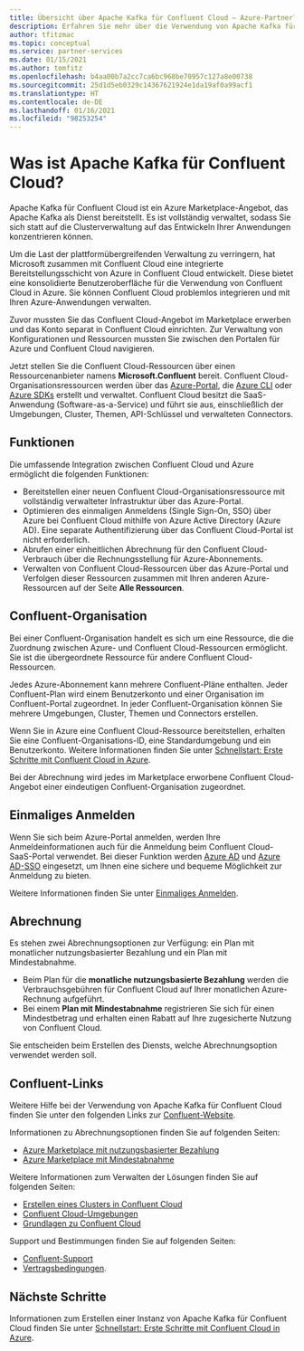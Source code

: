 ```yaml
---
title: Übersicht über Apache Kafka für Confluent Cloud – Azure-Partnerlösungen
description: Erfahren Sie mehr über die Verwendung von Apache Kafka für Confluent Cloud im Azure Marketplace.
author: tfitzmac
ms.topic: conceptual
ms.service: partner-services
ms.date: 01/15/2021
ms.author: tomfitz
ms.openlocfilehash: b4aa00b7a2cc7ca6bc968be70957c127a8e00738
ms.sourcegitcommit: 25d1d5eb0329c14367621924e1da19af0a99acf1
ms.translationtype: HT
ms.contentlocale: de-DE
ms.lasthandoff: 01/16/2021
ms.locfileid: "98253254"
---
```

# <a name="what-is-apache-kafka-for-confluent-cloud"></a>Was ist Apache Kafka für Confluent Cloud?

Apache Kafka für Confluent Cloud ist ein Azure Marketplace-Angebot, das Apache Kafka als Dienst bereitstellt. Es ist vollständig verwaltet, sodass Sie sich statt auf die Clusterverwaltung auf das Entwickeln Ihrer Anwendungen konzentrieren können.

Um die Last der plattformübergreifenden Verwaltung zu verringern, hat Microsoft zusammen mit Confluent Cloud eine integrierte Bereitstellungsschicht von Azure in Confluent Cloud entwickelt. Diese bietet eine konsolidierte Benutzeroberfläche für die Verwendung von Confluent Cloud in Azure. Sie können Confluent Cloud problemlos integrieren und mit Ihren Azure-Anwendungen verwalten.

Zuvor mussten Sie das Confluent Cloud-Angebot im Marketplace erwerben und das Konto separat in Confluent Cloud einrichten. Zur Verwaltung von Konfigurationen und Ressourcen mussten Sie zwischen den Portalen für Azure und Confluent Cloud navigieren.

Jetzt stellen Sie die Confluent Cloud-Ressourcen über einen Ressourcenanbieter namens **Microsoft.Confluent** bereit. Confluent Cloud-Organisationsressourcen werden über das [Azure-Portal](https://portal.azure.com/), die [Azure CLI](/cli/azure/) oder [Azure SDKs](/azure/#languages-and-tools) erstellt und verwaltet. Confluent Cloud besitzt die SaaS-Anwendung (Software-as-a-Service) und führt sie aus, einschließlich der Umgebungen, Cluster, Themen, API-Schlüssel und verwalteten Connectors.

## <a name="capabilities"></a>Funktionen

Die umfassende Integration zwischen Confluent Cloud und Azure ermöglicht die folgenden Funktionen:

- Bereitstellen einer neuen Confluent Cloud-Organisationsressource mit vollständig verwalteter Infrastruktur über das Azure-Portal.
- Optimieren des einmaligen Anmeldens (Single Sign-On, SSO) über Azure bei Confluent Cloud mithilfe von Azure Active Directory (Azure AD). Eine separate Authentifizierung über das Confluent Cloud-Portal ist nicht erforderlich.
- Abrufen einer einheitlichen Abrechnung für den Confluent Cloud-Verbrauch über die Rechnungsstellung für Azure-Abonnements.
- Verwalten von Confluent Cloud-Ressourcen über das Azure-Portal und Verfolgen dieser Ressourcen zusammen mit Ihren anderen Azure-Ressourcen auf der Seite **Alle Ressourcen**.

## <a name="confluent-organization"></a>Confluent-Organisation

Bei einer Confluent-Organisation handelt es sich um eine Ressource, die die Zuordnung zwischen Azure- und Confluent Cloud-Ressourcen ermöglicht. Sie ist die übergeordnete Ressource für andere Confluent Cloud-Ressourcen.

Jedes Azure-Abonnement kann mehrere Confluent-Pläne enthalten. Jeder Confluent-Plan wird einem Benutzerkonto und einer Organisation im Confluent-Portal zugeordnet. In jeder Confluent-Organisation können Sie mehrere Umgebungen, Cluster, Themen und Connectors erstellen.

Wenn Sie in Azure eine Confluent Cloud-Ressource bereitstellen, erhalten Sie eine Confluent-Organisations-ID, eine Standardumgebung und ein Benutzerkonto. Weitere Informationen finden Sie unter [Schnellstart: Erste Schritte mit Confluent Cloud in Azure](create.md).

Bei der Abrechnung wird jedes im Marketplace erworbene Confluent Cloud-Angebot einer eindeutigen Confluent-Organisation zugeordnet.

## <a name="single-sign-on"></a>Einmaliges Anmelden

Wenn Sie sich beim Azure-Portal anmelden, werden Ihre Anmeldeinformationen auch für die Anmeldung beim Confluent Cloud-SaaS-Portal verwendet. Bei dieser Funktion werden [Azure AD](../../active-directory/fundamentals/active-directory-whatis.md) und [Azure AD-SSO](../../active-directory/manage-apps/what-is-single-sign-on.md) eingesetzt, um Ihnen eine sichere und bequeme Möglichkeit zur Anmeldung zu bieten.

Weitere Informationen finden Sie unter [Einmaliges Anmelden](manage.md#single-sign-on).

## <a name="billing"></a>Abrechnung

Es stehen zwei Abrechnungsoptionen zur Verfügung: ein Plan mit monatlicher nutzungsbasierter Bezahlung und ein Plan mit Mindestabnahme.

- Beim Plan für die **monatliche nutzungsbasierte Bezahlung** werden die Verbrauchsgebühren für Confluent Cloud auf Ihrer monatlichen Azure-Rechnung aufgeführt.
- Bei einem **Plan mit Mindestabnahme** registrieren Sie sich für einen Mindestbetrag und erhalten einen Rabatt auf Ihre zugesicherte Nutzung von Confluent Cloud.

Sie entscheiden beim Erstellen des Diensts, welche Abrechnungsoption verwendet werden soll.

## <a name="confluent-links"></a>Confluent-Links

Weitere Hilfe bei der Verwendung von Apache Kafka für Confluent Cloud finden Sie unter den folgenden Links zur [Confluent-Website](https://docs.confluent.io/home/overview.html).

Informationen zu Abrechnungsoptionen finden Sie auf folgenden Seiten:

* [Azure Marketplace mit nutzungsbasierter Bezahlung](https://docs.confluent.io/cloud/current/billing/ccloud-azure-payg.html)
* [Azure Marketplace mit Mindestabnahme](https://docs.confluent.io/cloud/current/billing/ccloud-azure-ubb.html)

Weitere Informationen zum Verwalten der Lösungen finden Sie auf folgenden Seiten:

* [Erstellen eines Clusters in Confluent Cloud](https://docs.confluent.io/cloud/current/clusters/create-cluster.html)
* [Confluent Cloud-Umgebungen](https://docs.confluent.io/current/cloud/using/environments.html)
* [Grundlagen zu Confluent Cloud](https://docs.confluent.io/current/cloud/using/cloud-basics.html)

Support und Bestimmungen finden Sie auf folgenden Seiten:

* [Confluent-Support](https://support.confluent.io)
* [Vertragsbedingungen](https://www.confluent.io/confluent-cloud-tos).

## <a name="next-steps"></a>Nächste Schritte

Informationen zum Erstellen einer Instanz von Apache Kafka für Confluent Cloud finden Sie unter [Schnellstart: Erste Schritte mit Confluent Cloud in Azure](create.md).
